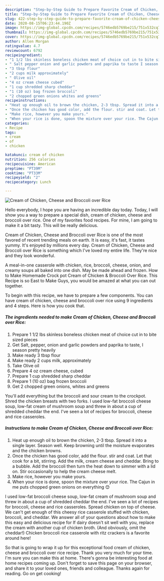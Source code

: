 ```yaml
---
description: "Step-by-Step Guide to Prepare Favorite Cream of Chicken, Cheese and Broccoli over Rice"
title: "Step-by-Step Guide to Prepare Favorite Cream of Chicken, Cheese and Broccoli over Rice"
slug: 422-step-by-step-guide-to-prepare-favorite-cream-of-chicken-cheese-and-broccoli-over-rice
date: 2020-08-15T06:23:44.190Z
image: https://img-global.cpcdn.com/recipes/5746edb5769be215/751x532cq70/cream-of-chicken-cheese-and-broccoli-over-rice-recipe-main-photo.jpg
thumbnail: https://img-global.cpcdn.com/recipes/5746edb5769be215/751x532cq70/cream-of-chicken-cheese-and-broccoli-over-rice-recipe-main-photo.jpg
cover: https://img-global.cpcdn.com/recipes/5746edb5769be215/751x532cq70/cream-of-chicken-cheese-and-broccoli-over-rice-recipe-main-photo.jpg
author: Allen Morgan
ratingvalue: 4.7
reviewcount: 6792
recipeingredient:
- "1 1/2 lbs skinless boneless chicken meat of choice cut in to bite sized pieces"
- " Salt pepper onion and garlic powders and paprika to taste I season pretty heavily"
- "3 tbsp flour"
- "2 cups milk approximately"
- " Olive oil"
- "4 oz cream cheese cubed"
- "1 cup shredded sharp cheddar"
- "1 (10 oz) bag frozen broccoli"
- "2 chopped green onions whites and greens"
recipeinstructions:
- "Heat up enough oil to brown the chicken, 2-3 tbsp. Spread it into a single layer. Season well. Keep browning until the moisture evaporates and the chicken browns."
- "Once the chicken has good color, add the flour. stir and coat. Let that cook for a bit, stirring. Add the milk, cream cheese and cheddar. Bring to a bubble. Add the broccoli then turn the heat down to simmer with a lid on. Stir occasionally to help the cream cheese melt."
- "Make rice, however you make yours."
- "When your rice is done, spoon the mixture over your rice. The Cajun in me puts chopped green onions on everything 😊"
categories:
- Recipe
tags:
- cream
- of
- chicken

katakunci: cream of chicken 
nutrition: 256 calories
recipecuisine: American
preptime: "PT39M"
cooktime: "PT33M"
recipeyield: "2"
recipecategory: Lunch

---
```



![Cream of Chicken, Cheese and Broccoli over Rice](https://img-global.cpcdn.com/recipes/5746edb5769be215/751x532cq70/cream-of-chicken-cheese-and-broccoli-over-rice-recipe-main-photo.jpg)

Hello everybody, I hope you are having an incredible day today. Today, I will show you a way to prepare a special dish, cream of chicken, cheese and broccoli over rice. One of my favorites food recipes. For mine, I am going to make it a bit tasty. This will be really delicious.

Cream of Chicken, Cheese and Broccoli over Rice is one of the most favored of recent trending meals on earth. It is easy, it's fast, it tastes yummy. It's enjoyed by millions every day. Cream of Chicken, Cheese and Broccoli over Rice is something which I've loved my entire life. They're nice and they look wonderful.

A meal-in-one casserole with chicken, rice, broccoli, cheese, onion, and creamy soups all baked into one dish. May be made ahead and frozen. How to Make Homemade Crock pot Cream of Chicken &amp; Broccoli Over Rice. This Recipe is so East to Make Guys, you would be amazed at what you can out together.


To begin with this recipe, we have to prepare a few components. You can have cream of chicken, cheese and broccoli over rice using 9 ingredients and 4 steps. Here is how you cook that.

<!--inarticleads1-->

##### The ingredients needed to make Cream of Chicken, Cheese and Broccoli over Rice:

1. Prepare 1 1/2 lbs skinless boneless chicken meat of choice cut in to bite sized pieces
1. Get  Salt, pepper, onion and garlic powders and paprika to taste, I season pretty heavily
1. Make ready 3 tbsp flour
1. Make ready 2 cups milk, approximately
1. Take  Olive oil
1. Prepare 4 oz cream cheese, cubed
1. Prepare 1 cup shredded sharp cheddar
1. Prepare 1 (10 oz) bag frozen broccoli
1. Get 2 chopped green onions, whites and greens


You&#39;ll add everything but the broccoli and sour cream to the crockpot. Shred the chicken breasts with two forks. I used low-fat broccoli cheese soup, low-fat cream of mushroom soup and threw in about a cup of shredded cheddar the end. I&#39;ve seen a lot of recipes for broccoli, cheese and rice casseroles. 

<!--inarticleads2-->

##### Instructions to make Cream of Chicken, Cheese and Broccoli over Rice:

1. Heat up enough oil to brown the chicken, 2-3 tbsp. Spread it into a single layer. Season well. Keep browning until the moisture evaporates and the chicken browns.
1. Once the chicken has good color, add the flour. stir and coat. Let that cook for a bit, stirring. Add the milk, cream cheese and cheddar. Bring to a bubble. Add the broccoli then turn the heat down to simmer with a lid on. Stir occasionally to help the cream cheese melt.
1. Make rice, however you make yours.
1. When your rice is done, spoon the mixture over your rice. The Cajun in me puts chopped green onions on everything 😊


I used low-fat broccoli cheese soup, low-fat cream of mushroom soup and threw in about a cup of shredded cheddar the end. I&#39;ve seen a lot of recipes for broccoli, cheese and rice casseroles. Spread chicken on top of cheese. We can&#39;t get enough of this cheesy rice casserole stuffed with chicken, broccoli, and cheddar. We answer all of your questions about how to make this easy and delicious recipe for If dairy doesn&#39;t sit well with you, replace the cream with another cup of chicken broth. (And obviously, omit the cheddar!) Chicken broccoli rice casserole with ritz crackers is a favorite around here! 

So that is going to wrap it up for this exceptional food cream of chicken, cheese and broccoli over rice recipe. Thank you very much for your time. I'm sure you can make this at home. There's gonna be interesting food at home recipes coming up. Don't forget to save this page on your browser, and share it to your loved ones, friends and colleague. Thanks again for reading. Go on get cooking!
